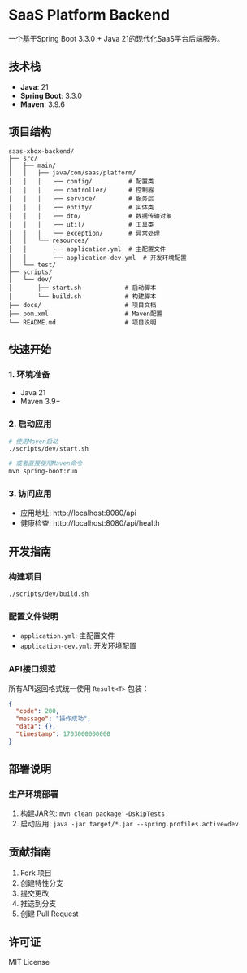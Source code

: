 # SaaS Platform Backend

一个基于Spring Boot 3.3.0 + Java 21的现代化SaaS平台后端服务。

## 技术栈

- **Java**: 21
- **Spring Boot**: 3.3.0
- **Maven**: 3.9.6

## 项目结构

```
saas-xbox-backend/
├── src/
│   ├── main/
│   │   ├── java/com/saas/platform/
│   │   │   ├── config/          # 配置类
│   │   │   ├── controller/      # 控制器
│   │   │   ├── service/         # 服务层
│   │   │   ├── entity/          # 实体类
│   │   │   ├── dto/             # 数据传输对象
│   │   │   ├── util/            # 工具类
│   │   │   └── exception/       # 异常处理
│   │   └── resources/
│   │       ├── application.yml  # 主配置文件
│   │       └── application-dev.yml  # 开发环境配置
│   └── test/
├── scripts/
│   └── dev/
│       ├── start.sh            # 启动脚本
│       └── build.sh            # 构建脚本
├── docs/                       # 项目文档
├── pom.xml                     # Maven配置
└── README.md                   # 项目说明
```

## 快速开始

### 1. 环境准备

- Java 21
- Maven 3.9+

### 2. 启动应用

```bash
# 使用Maven启动
./scripts/dev/start.sh

# 或者直接使用Maven命令
mvn spring-boot:run
```

### 3. 访问应用

- 应用地址: http://localhost:8080/api
- 健康检查: http://localhost:8080/api/health

## 开发指南

### 构建项目

```bash
./scripts/dev/build.sh
```

### 配置文件说明

- `application.yml`: 主配置文件
- `application-dev.yml`: 开发环境配置

### API接口规范

所有API返回格式统一使用 `Result<T>` 包装：

```json
{
  "code": 200,
  "message": "操作成功",
  "data": {},
  "timestamp": 1703000000000
}
```

## 部署说明

### 生产环境部署

1. 构建JAR包: `mvn clean package -DskipTests`
2. 启动应用: `java -jar target/*.jar --spring.profiles.active=dev`

## 贡献指南

1. Fork 项目
2. 创建特性分支
3. 提交更改
4. 推送到分支
5. 创建 Pull Request

## 许可证

MIT License
